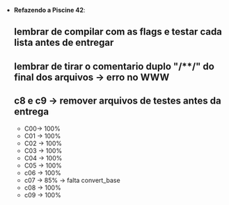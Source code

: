 
-   **Refazendo a Piscine 42**:
    ## lembrar de compilar com as flags e testar cada lista antes de entregar ##
    ## lembrar de tirar o comentario duplo "/**/" do final dos arquivos -> erro no WWW
    ## c8 e c9 -> remover arquivos de testes antes da entrega
     - C00-> 100%
     - C01 -> 100%
     - C02 -> 100%
     - C03 -> 100%
     - C04 -> 100%
     - C05 -> 100%
     - c06 -> 100%
     - c07 -> 85% -> falta convert_base
     - c08 -> 100% 
     - c09 -> 100%
